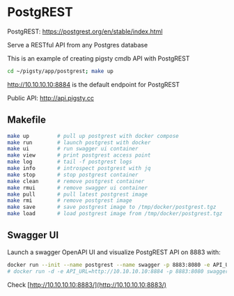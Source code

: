 # PostgREST

PostgREST: https://postgrest.org/en/stable/index.html

Serve a RESTful API from any Postgres database

This is an example of creating pigsty cmdb API with PostgREST

```bash
cd ~/pigsty/app/postgrest; make up
```

http://10.10.10.10:8884 is the default endpoint for PostgREST

Public API: http://api.pigsty.cc


## Makefile

```bash
make up         # pull up postgrest with docker compose
make run        # launch postgrest with docker
make ui         # run swagger ui container
make view       # print postgrest access point
make log        # tail -f postgrest logs
make info       # introspect postgrest with jq
make stop       # stop postgrest container
make clean      # remove postgrest container
make rmui       # remove swagger ui container
make pull       # pull latest postgrest image
make rmi        # remove postgrest image
make save       # save postgrest image to /tmp/docker/postgrest.tgz
make load       # load postgrest image from /tmp/docker/postgrest.tgz
```


## Swagger UI

Launch a swagger OpenAPI UI and visualize PostgREST API on 8883 with: 

```bash
docker run --init --name postgrest --name swagger -p 8883:8080 -e API_URL=http://10.10.10.10:8884 swaggerapi/swagger-ui
# docker run -d -e API_URL=http://10.10.10.10:8884 -p 8883:8080 swaggerapi/swagger-editor # swagger editor
```

Check [http://10.10.10.10:8883/](http://10.10.10.10:8883/)
